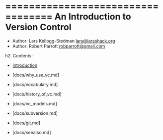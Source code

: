 ==================================
An Introduction to Version Control
==================================

* Author: Lars Kellogg-Stedman <lars@larsshack.org>
* Author: Robert Parrott <robparrott@gmail.com>


h2. Contents:

* [Introduction](docs/intro.md)

* [docs/why_use_vc.md]

* [docs/vocabulary.md]

* [docs/history_of_vc.md]

* [docs/vc_models.md]

* [docs/subversion.md]

* [docs/git.md]

* [docs/seealso.md]
